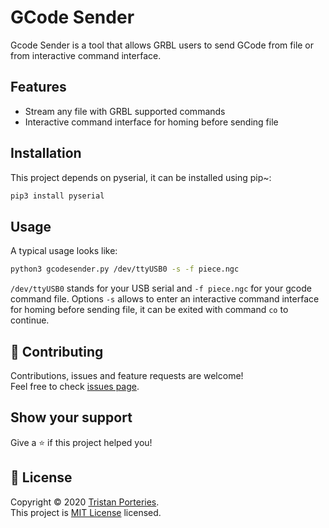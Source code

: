 # GCode Sender

Gcode Sender is a tool that allows GRBL users to send GCode from file or from interactive command interface.

## Features

* Stream any file with GRBL supported commands
* Interactive command interface for homing before sending file

## Installation

This project depends on pyserial, it can be installed using pip~:

```sh
pip3 install pyserial
```

## Usage

A typical usage looks like:
```sh
python3 gcodesender.py /dev/ttyUSB0 -s -f piece.ngc
```

`/dev/ttyUSB0` stands for your USB serial and `-f piece.ngc` for your gcode command file. Options `-s` allows to enter an interactive command interface for homing before sending file, it can be exited with command `co` to continue.


## 🤝 Contributing

Contributions, issues and feature requests are welcome!<br />Feel free to check [issues page](https://github.com/panzergame/gcodesender/issues). 

## Show your support

Give a ⭐️ if this project helped you!

## 📝 License

Copyright © 2020 [Tristan Porteries](https://github.com/panzergame).<br />
This project is [MIT License](https://github.com/panzergame/gcodesender/blob/master/LICENSE.md) licensed.

